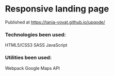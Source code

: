 # Responsive landing page
Published at https://tania-voyat.github.io/upqode/

### Technologies been used:
HTML5/CSS3
SASS
JavaScript

### Utilities been used:
Webpack
Google Maps API

